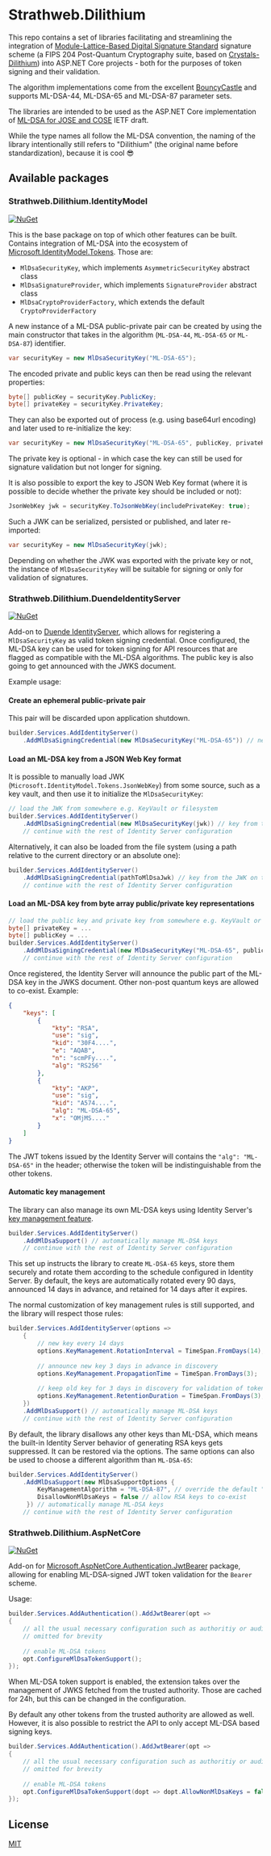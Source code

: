 # Strathweb.Dilithium

This repo contains a set of libraries facilitating and streamlining the integration of [Module-Lattice-Based Digital Signature Standard](https://csrc.nist.gov/pubs/fips/204/final) signature scheme (a FIPS 204 Post-Quantum Cryptography suite, based on [Crystals-Dilithium](https://pq-crystals.org/dilithium/)) into ASP.NET Core projects - both for the purposes of token signing and their validation.

The algorithm implementations come from the excellent [BouncyCastle](https://www.bouncycastle.org/csharp/) and supports ML-DSA-44, ML-DSA-65 and ML-DSA-87 parameter sets.

The libraries are intended to be used as the ASP.NET Core implementation of [ML-DSA for JOSE and COSE](https://datatracker.ietf.org/doc/draft-ietf-cose-dilithium/) IETF draft.

While the type names all follow the ML-DSA convention, the naming of the library intentionally still refers to "Dilithium" (the original name before standardization), because it is cool 😎 

## Available packages

### Strathweb.Dilithium.IdentityModel

[![NuGet](https://img.shields.io/nuget/v/Strathweb.Dilithium.IdentityModel.svg)](https://www.nuget.org/packages/Strathweb.Dilithium.IdentityModel/)

This is the base package on top of which other features can be built. Contains integration of ML-DSA into the ecosystem of [Microsoft.IdentityModel.Tokens](https://www.nuget.org/packages/Microsoft.IdentityModel.Tokens). Those are:

 - `MlDsaSecurityKey`, which implements `AsymmetricSecurityKey` abstract class
 - `MlDsaSignatureProvider`, which implements `SignatureProvider` abstract class
 - `MlDsaCryptoProviderFactory`, which extends the default `CryptoProviderFactory`

A new instance of a ML-DSA public-private pair can be created by using the main constructor that takes in the algorithm (`ML-DSA-44`, `ML-DSA-65` or `ML-DSA-87`) identifier.

```csharp
var securityKey = new MlDsaSecurityKey("ML-DSA-65");
```

The encoded private and public keys can then be read using the relevant properties:

```csharp
byte[] publicKey = securityKey.PublicKey;
byte[] privateKey = securityKey.PrivateKey;
```

They can also be exported out of process (e.g. using base64url encoding) and later used to re-initialize the key:

```csharp
var securityKey = new MlDsaSecurityKey("ML-DSA-65", publicKey, privateKey);
```

The private key is optional - in which case the key can still be used for signature validation but not longer for signing. 

It is also possible to export the key to JSON Web Key format (where it is possible to decide whether the private key should be included or not):

```csharp
JsonWebKey jwk = securityKey.ToJsonWebKey(includePrivateKey: true);
```

Such a JWK can be serialized, persisted or published, and later re-imported:

```csharp
var securityKey = new MlDsaSecurityKey(jwk);
```

Depending on whether the JWK was exported with the private key or not, the instance of `MlDsaSecurityKey` will be suitable for signing or only for validation of signatures.

### Strathweb.Dilithium.DuendeIdentityServer

[![NuGet](https://img.shields.io/nuget/v/Strathweb.Dilithium.DuendeIdentityServer.svg)](https://www.nuget.org/packages/Strathweb.Dilithium.DuendeIdentityServer/)

Add-on to [Duende IdentityServer](https://duendesoftware.com/products/identityserver), which allows for registering a `MlDsaSecurityKey` as valid token signing credential. Once configured, the ML-DSA key can be used for token signing for API resources that are flagged as compatible with the ML-DSA algorithms. The public key is also going to get announced with the JWKS document.

Example usage:

#### Create an ephemeral public-private pair

This pair will be discarded upon application shutdown.

```csharp
builder.Services.AddIdentityServer()
    .AddMlDsaSigningCredential(new MlDsaSecurityKey("ML-DSA-65")) // new key per startup
```

#### Load an ML-DSA key from a JSON Web Key format

It is possible to manually load JWK (`Microsoft.IdentityModel.Tokens.JsonWebKey`) from some source, such as a key vault, and then use it to initialize the `MlDsaSecurityKey`:

```csharp
// load the JWK from somewhere e.g. KeyVault or filesystem
builder.Services.AddIdentityServer()
    .AddMlDsaSigningCredential(new MlDsaSecurityKey(jwk)) // key from the JWK
    // continue with the rest of Identity Server configuration
```

Alternatively, it can also be loaded from the file system (using a path relative to the current directory or an absolute one):

```csharp
builder.Services.AddIdentityServer()
    .AddMlDsaSigningCredential(pathToMlDsaJwk) // key from the JWK on the filesystem
    // continue with the rest of Identity Server configuration
```

#### Load an ML-DSA key from byte array public/private key representations

```csharp
// load the public key and private key from somewhere e.g. KeyVault or filesystem
byte[] privateKey = ...
byte[] publicKey = ...
builder.Services.AddIdentityServer()
    .AddMlDsaSigningCredential(new MlDsaSecurityKey("ML-DSA-65", publicKey, privateKey)) // key from the JWK
    // continue with the rest of Identity Server configuration
```

Once registered, the Identity Server will announce the public part of the ML-DSA key in the JWKS document. Other non-post quantum keys are allowed to co-exist. Example:

```json
{
    "keys": [
        {
            "kty": "RSA",
            "use": "sig",
            "kid": "30F4....",
            "e": "AQAB",
            "n": "scmPFy....",
            "alg": "RS256"
        },
        {
            "kty": "AKP",
            "use": "sig",
            "kid": "A574....",
            "alg": "ML-DSA-65",
            "x": "OMjMS...."
        }
    ]
}
```

The JWT tokens issued by the Identity Server will contains the `"alg": "ML-DSA-65"` in the header; otherwise the token will be indistinguishable from the other tokens.

#### Automatic key management

The library can also manage its own ML-DSA keys using Identity Server's [key management feature](https://docs.duendesoftware.com/identityserver/v5/fundamentals/keys/). 

```csharp
builder.Services.AddIdentityServer()
    .AddMlDsaSupport() // automatically manage ML-DSA keys
    // continue with the rest of Identity Server configuration
```

This set up instructs the library to create `ML-DSA-65` keys, store them securely and rotate them according to the schedule configured in Identity Server. By default, the keys are automatically rotated every 90 days, announced 14 days in advance, and retained for 14 days after it expires.

The normal customization of key management rules is still supported, and the library will respect those rules:

```csharp
builder.Services.AddIdentityServer(options =>
    {
        // new key every 14 days
        options.KeyManagement.RotationInterval = TimeSpan.FromDays(14);
        
        // announce new key 3 days in advance in discovery
        options.KeyManagement.PropagationTime = TimeSpan.FromDays(3);
        
        // keep old key for 3 days in discovery for validation of tokens
        options.KeyManagement.RetentionDuration = TimeSpan.FromDays(3);
    })
    .AddMlDsaSupport() // automatically manage ML-DSA keys
    // continue with the rest of Identity Server configuration
```

By default, the library disallows any other keys than ML-DSA, which means the built-in Identity Server behavior of generating RSA keys gets suppressed. It can be restored via the options. The same options can also be used to choose a different algorithm than `ML-DSA-65`:

```csharp
builder.Services.AddIdentityServer()
    .AddMlDsaSupport(new MlDsaSupportOptions {
        KeyManagementAlgorithm = "ML-DSA-87", // override the default "ML-DSA-65"
        DisallowNonMlDsaKeys = false // allow RSA keys to co-exist
     }) // automatically manage ML-DSA keys
    // continue with the rest of Identity Server configuration
```

### Strathweb.Dilithium.AspNetCore

[![NuGet](https://img.shields.io/nuget/v/Strathweb.Dilithium.AspNetCore.svg)](https://www.nuget.org/packages/Strathweb.Dilithium.AspNetCore/)

Add-on for [Microsoft.AspNetCore.Authentication.JwtBearer](https://www.nuget.org/packages/Microsoft.AspNetCore.Authentication.JwtBearer) package, allowing for enabling ML-DSA-signed JWT token validation for the `Bearer` scheme.

Usage:

```csharp
builder.Services.AddAuthentication().AddJwtBearer(opt =>
{
    // all the usual necessary configuration such as authoritiy or audience
    // omitted for brevity
    
    // enable ML-DSA tokens
    opt.ConfigureMlDsaTokenSupport();
});
```

When ML-DSA token support is enabled, the extension takes over the management of JWKS fetched from the trusted authority. Those are cached for 24h, but this can be changed in the configuration.

By default any other tokens from the trusted authority are allowed as well. However, it is also possible to restrict the API to only accept ML-DSA based signing keys.

```csharp
builder.Services.AddAuthentication().AddJwtBearer(opt =>
{
    // all the usual necessary configuration such as authoritiy or audience
    // omitted for brevity
    
    // enable ML-DSA tokens
    opt.ConfigureMlDsaTokenSupport(dopt => dopt.AllowNonMlDsaKeys = false;);
});
```

## License
[MIT](https://github.com/filipw/Strathweb.Dilithium/blob/main/LICENSE)

